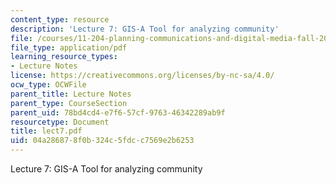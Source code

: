 ```yaml
---
content_type: resource
description: 'Lecture 7: GIS-A Tool for analyzing community'
file: /courses/11-204-planning-communications-and-digital-media-fall-2004/04a286878f0b324c5fdcc7569e2b6253_lect7.pdf
file_type: application/pdf
learning_resource_types:
- Lecture Notes
license: https://creativecommons.org/licenses/by-nc-sa/4.0/
ocw_type: OCWFile
parent_title: Lecture Notes
parent_type: CourseSection
parent_uid: 78bd4cd4-e7f6-57cf-9763-46342289ab9f
resourcetype: Document
title: lect7.pdf
uid: 04a28687-8f0b-324c-5fdc-c7569e2b6253
---
```

Lecture 7: GIS-A Tool for analyzing community